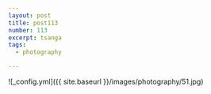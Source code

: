 ```yaml
---
layout: post
title: post113
number: 113
excerpt: tsanga
tags:
  - photography

---
```


![_config.yml]({{ site.baseurl }}/images/photography/51.jpg)
